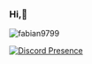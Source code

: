 ### Hi,👋

<p align="left"> <img src="https://komarev.com/ghpvc/?username=fabian9799" alt="fabian9799" />

[![Discord Presence](https://lanyard.cnrad.dev/api/825356432319840277)](https://discord.com/users/825356432319840277)
